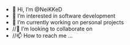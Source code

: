 - 👋 Hi, I’m @NeiKKeD
- 👀 I’m interested in software development
- 🌱 I’m currently working on personal projects
- //💞️ I’m looking to collaborate on 
- //📫 How to reach me ...

<!---
NeiKKeD/NeiKKeD is a ✨ special ✨ repository because its `README.md` (this file) appears on your GitHub profile.
You can click the Preview link to take a look at your changes.
--->
